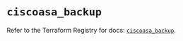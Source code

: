 # `ciscoasa_backup`

Refer to the Terraform Registry for docs: [`ciscoasa_backup`](https://registry.terraform.io/providers/ciscodevnet/ciscoasa/1.3.0/docs/resources/backup).

